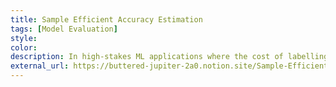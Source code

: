 ```yaml
---
title: Sample Efficient Accuracy Estimation
tags: [Model Evaluation]
style: 
color: 
description: In high-stakes ML applications where the cost of labelling is expensive, it is imperative to perform model monitoring in sample efficient way. 
external_url: https://buttered-jupiter-2a0.notion.site/Sample-Efficient-Accuracy-Estimation-345f63f2146843f19df8df09c432f477?pvs=4
---
```


